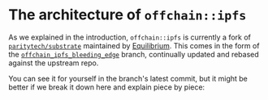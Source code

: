 # The architecture of `offchain::ipfs`

As we explained in the introduction, `offchain::ipfs` is currently a fork of
[`paritytech/substrate`] maintained by [Equilibrium](https://equilibrium.co). This comes
in the form of the [`offchain_ipfs_bleeding_edge`] branch, continually updated and rebased
against the upstream repo.

You can see it for yourself in the branch's latest commit, but it might be better if we break it
down here and explain piece by piece:

[`paritytech/substrate`]: https://github.com/paritytech/substrate
[`offchain_ipfs_bleeding_edge`]: https://github.com/rs-ipfs/substrate/tree/offchain_ipfs_bleeding_edge
